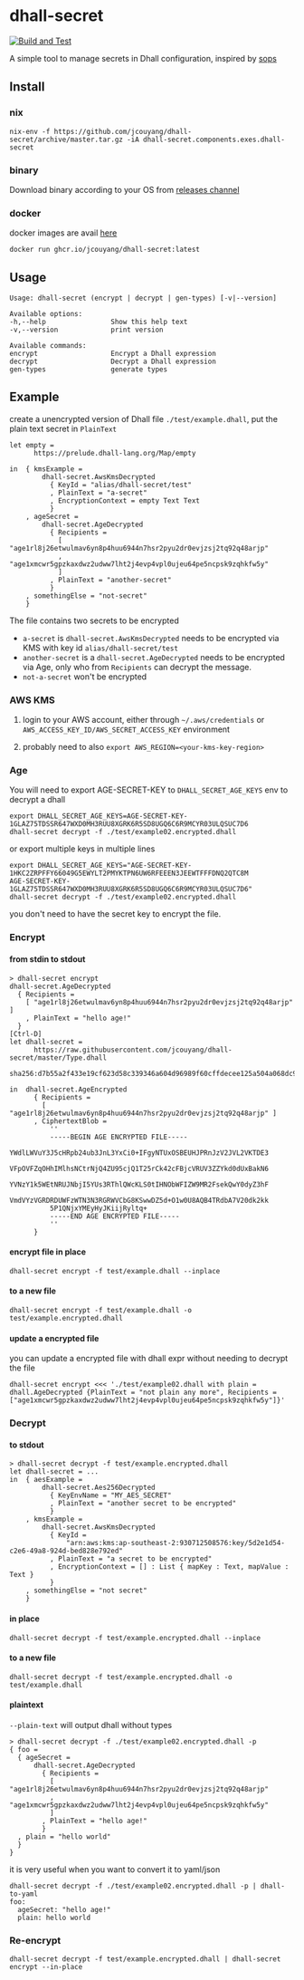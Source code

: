 # dhall-secret
[![Build and Test](https://github.com/jcouyang/dhall-secret/actions/workflows/build.yml/badge.svg)](https://github.com/jcouyang/dhall-secret/actions/workflows/build.yml)

A simple tool to manage secrets in Dhall configuration, inspired by [sops](https://github.com/mozilla/sops)

## Install
### nix
```
nix-env -f https://github.com/jcouyang/dhall-secret/archive/master.tar.gz -iA dhall-secret.components.exes.dhall-secret
```

### binary
Download binary according to your OS from [releases channel](https://github.com/jcouyang/dhall-secret/releases)

### docker
docker images are avail [here](https://github.com/jcouyang/dhall-secret/pkgs/container/dhall-secret)
```
docker run ghcr.io/jcouyang/dhall-secret:latest
```

## Usage

```
Usage: dhall-secret (encrypt | decrypt | gen-types) [-v|--version]

Available options:
-h,--help                Show this help text
-v,--version             print version

Available commands:
encrypt                  Encrypt a Dhall expression
decrypt                  Decrypt a Dhall expression
gen-types                generate types
```

## Example
create a unencrypted version of Dhall file `./test/example.dhall`, put the plain text secret in `PlainText`
```dhall
let empty =
      https://prelude.dhall-lang.org/Map/empty

in  { kmsExample =
        dhall-secret.AwsKmsDecrypted
          { KeyId = "alias/dhall-secret/test"
          , PlainText = "a-secret"
          , EncryptionContext = empty Text Text
          }
    , ageSecret =
        dhall-secret.AgeDecrypted
          { Recipients =
            [ "age1rl8j26etwulmav6yn8p4huu6944n7hsr2pyu2dr0evjzsj2tq92q48arjp"
            , "age1xmcwr5gpzkaxdwz2udww7lht2j4evp4vpl0ujeu64pe5ncpsk9zqhkfw5y"
            ]
          , PlainText = "another-secret"
          }
    , somethingElse = "not-secret"
    }

```

The file contains two secrets to be encrypted
- `a-secret` is `dhall-secret.AwsKmsDecrypted` needs to be encrypted via KMS with key id `alias/dhall-secret/test`
- `another-secret` is a `dhall-secret.AgeDecrypted` needs to be encrypted via Age, only who from `Recipients` can decrypt the message.
- `not-a-secret` won't be encrypted

### AWS KMS

1. login to your AWS account, either through `~/.aws/credentials` or `AWS_ACCESS_KEY_ID/AWS_SECRET_ACCESS_KEY` environment

2. probably need to also `export AWS_REGION=<your-kms-key-region>`

### Age

You will need to export AGE-SECRET-KEY to `DHALL_SECRET_AGE_KEYS` env to decrypt a dhall
```
export DHALL_SECRET_AGE_KEYS=AGE-SECRET-KEY-1GLAZ75TDSSR647WXD0MH3RUU8XGRK6R5SD8UGQ6C6R9MCYR03ULQSUC7D6
dhall-secret decrypt -f ./test/example02.encrypted.dhall
```

or export multiple keys in multiple lines
```
export DHALL_SECRET_AGE_KEYS="AGE-SECRET-KEY-1HKC2ZRPFFY66049G5EWYLT2PMYKTPN6UW6RFEEEN3JEEWTFFFDNQ2QTC8M
AGE-SECRET-KEY-1GLAZ75TDSSR647WXD0MH3RUU8XGRK6R5SD8UGQ6C6R9MCYR03ULQSUC7D6"
dhall-secret decrypt -f ./test/example02.encrypted.dhall
```

you don't need to have the secret key to encrypt the file.

### Encrypt
#### from stdin to stdout
```
> dhall-secret encrypt
dhall-secret.AgeDecrypted
  { Recipients =
    [ "age1rl8j26etwulmav6yn8p4huu6944n7hsr2pyu2dr0evjzsj2tq92q48arjp" ]
    , PlainText = "hello age!"
  }
[Ctrl-D]
let dhall-secret =
      https://raw.githubusercontent.com/jcouyang/dhall-secret/master/Type.dhall
        sha256:d7b55a2f433e19cf623d58c339346a604d96989f60cffdecee125a504a068dc9

in  dhall-secret.AgeEncrypted
      { Recipients =
        [ "age1rl8j26etwulmav6yn8p4huu6944n7hsr2pyu2dr0evjzsj2tq92q48arjp" ]
      , CiphertextBlob =
          ''
          -----BEGIN AGE ENCRYPTED FILE-----
          YWdlLWVuY3J5cHRpb24ub3JnL3YxCi0+IFgyNTUxOSBEUHJPRnJzV2JVL2VKTDE3
          VFpOVFZqOHhIMlhsNCtrNjQ4ZU95cjQ1T25rCk42cFBjcVRUV3ZZYkd0dUxBakN6
          YVNzY1k5WEtNRUJNbjI5YUs3RThlQWcKLS0tIHNObWFIZW9MR2FsekQwY0dyZ3hF
          VmdVYzVGRDRDUWFzWTN3N3RGRWVCbG8KSwwDZ5d+O1w0U8AQB4TRdbA7V20dk2kk
          5P1QNjxYMEyHyJKiijRyltq+
          -----END AGE ENCRYPTED FILE-----
          ''
      }
```

#### encrypt file in place
```
dhall-secret encrypt -f test/example.dhall --inplace
```
#### to a new file
```
dhall-secret encrypt -f test/example.dhall -o test/example.encrypted.dhall
```
#### update a encrypted file
you can update a encrypted file with dhall expr without needing to decrypt the file
```
dhall-secret encrypt <<< './test/example02.dhall with plain = dhall.AgeDecrypted {PlainText = "not plain any more", Recipients = ["age1xmcwr5gpzkaxdwz2udww7lht2j4evp4vpl0ujeu64pe5ncpsk9zqhkfw5y"]}'
```

### Decrypt
#### to stdout
```
> dhall-secret decrypt -f test/example.encrypted.dhall
let dhall-secret = ...
in  { aesExample =
        dhall-secret.Aes256Decrypted
          { KeyEnvName = "MY_AES_SECRET"
          , PlainText = "another secret to be encrypted"
          }
    , kmsExample =
        dhall-secret.AwsKmsDecrypted
          { KeyId =
              "arn:aws:kms:ap-southeast-2:930712508576:key/5d2e1d54-c2e6-49a8-924d-bed828e792ed"
          , PlainText = "a secret to be encrypted"
          , EncryptionContext = [] : List { mapKey : Text, mapValue : Text }
          }
    , somethingElse = "not secret"
    }
```
#### in place
```
dhall-secret decrypt -f test/example.encrypted.dhall --inplace
```
#### to a new file
```
dhall-secret decrypt -f test/example.encrypted.dhall -o test/example.dhall
```
#### plaintext
`--plain-text` will output dhall without types
```
> dhall-secret decrypt -f ./test/example02.encrypted.dhall -p
{ foo =
  { ageSecret =
      dhall-secret.AgeDecrypted
        { Recipients =
          [ "age1rl8j26etwulmav6yn8p4huu6944n7hsr2pyu2dr0evjzsj2tq92q48arjp"
          , "age1xmcwr5gpzkaxdwz2udww7lht2j4evp4vpl0ujeu64pe5ncpsk9zqhkfw5y"
          ]
        , PlainText = "hello age!"
        }
  , plain = "hello world"
  }
}
```
it is very useful when you want to convert it to yaml/json
```
dhall-secret decrypt -f ./test/example02.encrypted.dhall -p | dhall-to-yaml
foo:
  ageSecret: "hello age!"
  plain: hello world
```
### Re-encrypt
```
dhall-secret decrypt -f test/example.encrypted.dhall | dhall-secret encrypt --in-place
```
